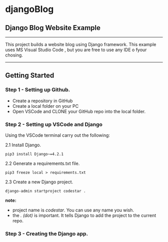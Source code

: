# djangoBlog

## Django Blog Website Example

<hr>

This project builds a website blog using Django framework.
This example uses MS Visual Studio Code , but you are free to use any IDE o fyour chosing.

<hr>

## Getting Started

### Step 1 - Setting up Github.

- Create a repository in GitHub
- Create a local folder on your PC
- Open VSCode and CLONE your GitHub repo into the local folder.

### Step 2 - Setting up VSCode and Django

Using the VSCode terminal carry out the following:

2.1 Install Django.

`pip3 install Django~=4.2.1`

2.2 Generate a requirements.txt file.

`pip3 freeze local > requirements.txt`

2.3 Create a new Django project.

`django-admin startproject codestar .`

**note:**

- project name is _codestar_. You can use any name you wish.
- the _. (dot)_ is important. It tells Django to add the project to the current repo.

### Step 3 - Creating the Django app.
